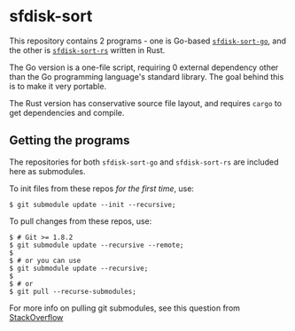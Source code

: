 # sfdisk-sort

This repository contains 2 programs - one is Go-based [`sfdisk-sort-go`](https://github.com/artnoi43/sfdisk-sort-go/), and the other is [`sfdisk-sort-rs`](https://github.com/artnoi43/sfdisk-sort-rs/) written in Rust.

The Go version is a one-file script, requiring 0 external dependency other than the Go programming language's standard library. The goal behind this is to make it very portable.

The Rust version has conservative source file layout, and requires `cargo` to get dependencies and compile.

## Getting the programs

The repositories for both `sfdisk-sort-go` and `sfdisk-sort-rs` are included here as submodules.

To init files from these repos _for the first time_, use:


```
$ git submodule update --init --recursive;
```

To pull changes from these repos, use:

```
$ # Git >= 1.8.2
$ git submodule update --recursive --remote;
$
$ # or you can use
$ git submodule update --recursive;
$
$ # or
$ git pull --recurse-submodules;
```

For more info on pulling git submodules, see this question from [StackOverflow](https://stackoverflow.com/questions/1030169/pull-latest-changes-for-all-git-submodules)
